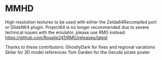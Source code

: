 # MMHD
High resolution textures to be used with either the Zelda64Recompiled port or GlideN64 plugin. Project64 is no longer recommended due to severe technical issues with the emulator, please use RMG instead: https://github.com/Rosalie241/RMG/releases/latest

Thanks to these contributors:
GhostlyDark for fixes and regional variations
Skilar for 3D model references
Tom Garden for the Gerudo pirate poster


